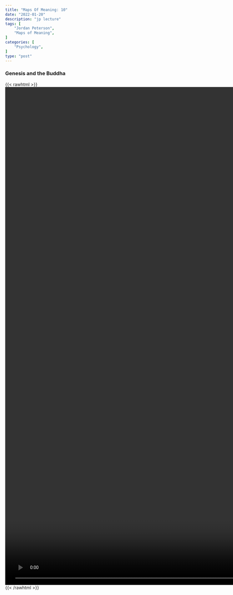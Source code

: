 ```yaml
---
title: "Maps Of Meaning: 10"
date: "2022-01-20"
description: "jp lecture"
tags: [
    "Jordan Peterson",
    "Maps of Meaning",
]
categories: [
    "Psychology",
]
type: "post"
---
```

### Genesis and the Buddha
{{< rawhtml >}}
    <video style="height:40vh;width:auto" overflow="hidden" controls>
        <source src="https://lectures.dev00ps.com/maps-of-meaning/2017_Maps_of_Meaning_10_-_Genesis_and_the_Buddha.mp4" type="video/mp4"> 
    </video>
{{< /rawhtml >}}